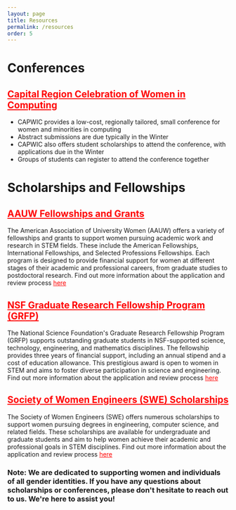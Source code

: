 ```yaml
---
layout: page
title: Resources
permalink: /resources
order: 5
---
```


# Conferences
## <a href="https://capwic.org/" style="color: red;">Capital Region Celebration of Women in Computing</a>
- CAPWIC provides a low-cost, regionally tailored, small conference for women and minorities in computing
- Abstract submissions are due typically in the Winter
- CAPWIC also offers student scholarships to attend the conference, with applications due in the Winter
- Groups of students can register to attend the conference together


# Scholarships and Fellowships
## <a href="https://www.aauw.org/resources/programs/fellowships-grants/" style="color: red;">AAUW Fellowships and Grants</a>
The American Association of University Women (AAUW) offers a variety of fellowships and grants to support women pursuing academic work and research in STEM fields. These include the American Fellowships, International Fellowships, and Selected Professions Fellowships. Each program is designed to provide financial support for women at different stages of their academic and professional careers, from graduate studies to postdoctoral research. Find out more information about the application and review process <a href="https://www.aauw.org/resources/programs/fellowships-grants/" style="color: red;">here</a>


## <a href="https://www.nsfgrfp.org/" style="color: red;">NSF Graduate Research Fellowship Program (GRFP)</a>
The National Science Foundation's Graduate Research Fellowship Program (GRFP) supports outstanding graduate students in NSF-supported science, technology, engineering, and mathematics disciplines. The fellowship provides three years of financial support, including an annual stipend and a cost of education allowance. This prestigious award is open to women in STEM and aims to foster diverse participation in science and engineering. Find out more information about the application and review process <a href="https://www.nsfgrfp.org/" style="color: red;">here</a>



## <a href="https://swe.org/scholarships/" style="color: red;"> Society of Women Engineers (SWE) Scholarships</a>
The Society of Women Engineers (SWE) offers numerous scholarships to support women pursuing degrees in engineering, computer science, and related fields. These scholarships are available for undergraduate and graduate students and aim to help women achieve their academic and professional goals in STEM disciplines. Find out more information about the application and review process <a href="https://swe.org/scholarships/" style="color: red;">here</a>

### Note: We are dedicated to supporting women and individuals of all gender identities. If you have any questions about scholarships or conferences, please don't hesitate to reach out to us. We're here to assist you!





